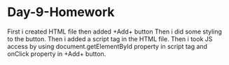 # Day-9-Homework
First i created HTML file then added +Add+ button
Then i did some styling to the button.
Then i added a script tag in the HTML file.
Then i took JS access by using document.getElementById property in script tag and onClick property in +Add+ button.
